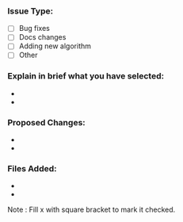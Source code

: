 ### Issue Type:
- [ ] Bug fixes
- [ ] Docs changes
- [ ] Adding new algorithm
- [ ] Other

### Explain in brief what you have selected:
-
-
### Proposed Changes:
-
-
### Files Added:
-
-

Note : Fill x with square bracket to mark it checked.
